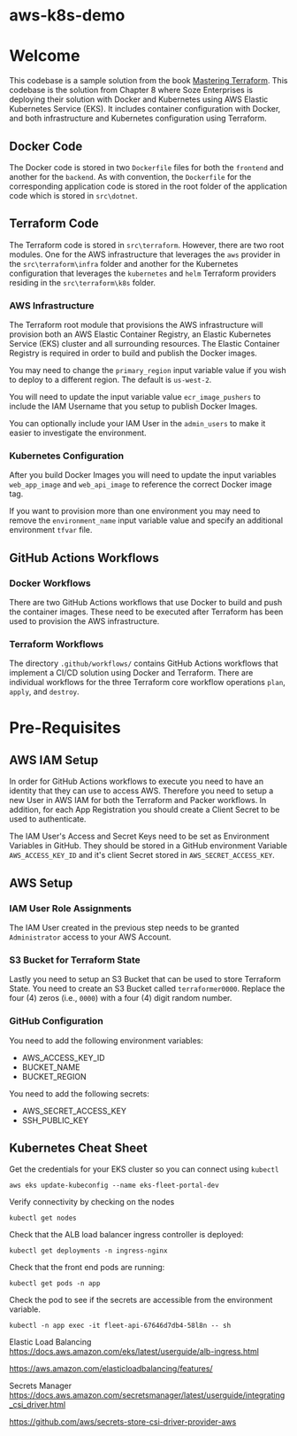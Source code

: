# aws-k8s-demo

# Welcome

This codebase is a sample solution from the book [Mastering Terraform](https://amzn.to/3XNjHhx). This codebase is the solution from Chapter 8 where Soze Enterprises is deploying their solution with Docker and Kubernetes using AWS Elastic Kubernetes Service (EKS). It includes container configuration with Docker, and both infrastructure and Kubernetes configuration using Terraform.

## Docker Code

The Docker code is stored in two `Dockerfile` files for both the `frontend` and another for the `backend`. As with convention, the `Dockerfile` for the corresponding application code is stored in the root folder of the application code which is stored in `src\dotnet`.

## Terraform Code

The Terraform code is stored in `src\terraform`. However, there are two root modules. One for the AWS infrastructure that leverages the `aws` provider in the `src\terraform\infra` folder and another for the Kubernetes configuration that leverages the `kubernetes` and `helm` Terraform providers residing in the `src\terraform\k8s` folder.

### AWS Infrastructure
The Terraform root module that provisions the AWS infrastructure will provision both an AWS Elastic Container Registry, an Elastic Kubernetes Service (EKS) cluster and all surrounding resources. The Elastic Container Registry is required in order to build and publish the Docker images.

You may need to change the `primary_region` input variable value if you wish to deploy to a different region. The default is `us-west-2`.

You will need to update the input variable value `ecr_image_pushers` to include the IAM Username that you setup to publish Docker Images.

You can optionally include your IAM User in the `admin_users` to make it easier to investigate the environment.

### Kubernetes Configuration

After you build Docker Images you will need to update the input variables `web_app_image` and `web_api_image` to reference the correct Docker image tag.

If you want to provision more than one environment you may need to remove the `environment_name` input variable value and specify an additional environment `tfvar` file.

## GitHub Actions Workflows

### Docker Workflows
There are two GitHub Actions workflows that use Docker to build and push the container images. These need to be executed after Terraform has been used to provision the AWS infrastructure.

### Terraform Workflows
The directory `.github/workflows/` contains GitHub Actions workflows that implement a CI/CD solution using Docker and Terraform. There are individual workflows for the three Terraform core workflow operations `plan`, `apply`, and `destroy`.

# Pre-Requisites

## AWS IAM Setup

In order for GitHub Actions workflows to execute you need to have an identity that they can use to access AWS. Therefore you need to setup a new User in AWS IAM for both the Terraform and Packer workflows. In addition, for each App Registration you should create a Client Secret to be used to authenticate.

The IAM User's Access and Secret Keys need to be set as Environment Variables in GitHub. They should be stored in a GitHub environment Variable `AWS_ACCESS_KEY_ID` and it's client Secret stored in `AWS_SECRET_ACCESS_KEY`.

## AWS Setup

### IAM User Role Assignments

The IAM User created in the previous step needs to be granted `Administrator` access to your AWS Account.

### S3 Bucket for Terraform State

Lastly you need to setup an S3 Bucket that can be used to store Terraform State. You need to create an S3 Bucket called `terraformer0000`. Replace the four (4) zeros (i.e., `0000`) with a four (4) digit random number.

### GitHub Configuration

You need to add the following environment variables:

- AWS_ACCESS_KEY_ID
- BUCKET_NAME
- BUCKET_REGION

You need to add the following secrets:

- AWS_SECRET_ACCESS_KEY
- SSH_PUBLIC_KEY

## Kubernetes Cheat Sheet

Get the credentials for your EKS cluster so you can connect using `kubectl`

```
aws eks update-kubeconfig --name eks-fleet-portal-dev
```

Verify connectivity by checking on the nodes

```
kubectl get nodes
```

Check that the ALB load balancer ingress controller is deployed:

```
kubectl get deployments -n ingress-nginx
```

Check that the front end pods are running:

```
kubectl get pods -n app
```

Check the pod to see if the secrets are accessible from the environment variable.
```
kubectl -n app exec -it fleet-api-67646d7db4-58l8n -- sh
```

Elastic Load Balancing
https://docs.aws.amazon.com/eks/latest/userguide/alb-ingress.html

https://aws.amazon.com/elasticloadbalancing/features/

Secrets Manager
https://docs.aws.amazon.com/secretsmanager/latest/userguide/integrating_csi_driver.html

https://github.com/aws/secrets-store-csi-driver-provider-aws